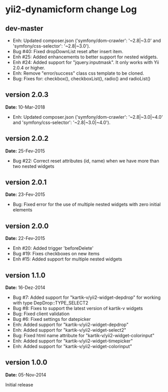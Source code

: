 yii2-dynamicform change Log
===========================

dev-master
----------
- Enh: Updated composer.json ('symfony/dom-crawler': '~2.8|~3.0' and 'symfony/css-selector': '~2.8|~3.0').
- Bug #40: Fixed dropDownList reset after insert item.
- Enh #25: Added enhancements to better support for nested widgets.
- Enh #24: Added support for "jquery.inputmask". It only works with Yii 2.0.4 or higher.
- Enh: Remove "error/success" class css template to be cloned.
- Bug: Fixes for: checkbox(), checkboxList(), radio() and radioList()

version 2.0.3
-------------
**Date:** 10-Mar-2018
- Enh: Updated composer.json ('symfony/dom-crawler': '~2.8|~3.0|~4.0' and 'symfony/css-selector': '~2.8|~3.0|~4.0').


version 2.0.2
-------------
**Date:** 25-Fev-2015
- Bug #22: Correct reset attributes (id, name) when we have more than two nested widgets 


version 2.0.1
-------------
**Date:** 23-Fev-2015
- Bug: Fixed error for the use of multiple nested widgets with zero initial elements


version 2.0.0
-------------
**Date:** 22-Fev-2015
- Enh #20: Added trigger 'beforeDelete'
- Bug #19: Fixes checkboxes on new items
- Enh #15: Added support for multiple nested widgets


version 1.1.0
-------------
**Date:** 16-Dez-2014

- Bug #7: Added support for "kartik-v/yii2-widget-depdrop" for working with type DepDrop::TYPE_SELECT2
- Bug #8: Fixes to support the latest version of kartik-v widgets
- Bug: Fixed client validation
- Bug #6: Fixed settings for datepicker
- Enh: Added support for "kartik-v/yii2-widget-depdrop"
- Enh: Added support for "kartik-v/yii2-widget-select2"
- Bug: Fixed html name attribute for "kartik-v/yii2-widget-colorinput"
- Enh: Added support for "kartik-v/yii2-widget-timepicker"
- Enh: Added support for "kartik-v/yii2-widget-colorinput"


version 1.0.0
-------------
**Date:** 05-Nov-2014

Initial release
